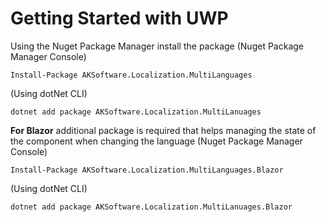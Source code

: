 


# Getting Started with UWP

Using the Nuget Package Manager install the package 
(Nuget Package Manager Console)
``` PS
Install-Package AKSoftware.Localization.MultiLanguages 
```
(Using dotNet CLI)
``` CLI
dotnet add package AKSoftware.Localization.MultiLanuages
```
**For Blazor** additional package is required that helps managing the state of the component when changing the language 
(Nuget Package Manager Console)
``` PS
Install-Package AKSoftware.Localization.MultiLanguages.Blazor 
```
(Using dotNet CLI)
``` CLI
dotnet add package AKSoftware.Localization.MultiLanuages.Blazor
```
<!--stackedit_data:
eyJoaXN0b3J5IjpbNTM4ODQ4OTQ4LDczMDk5ODExNl19
-->